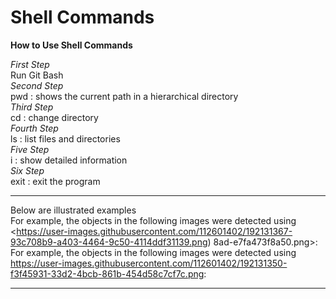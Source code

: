 # Shell Commands   
**How to Use Shell Commands**  
  
*First Step*  
Run Git Bash  
*Second Step*  
pwd : shows the current path in a hierarchical directory  
*Third Step*  
cd : change directory  
*Fourth Step*  
ls : list files and directories  
*Five Step*  
i : show detailed information  
*Six Step*  
exit : exit the program  


***  
Below are illustrated examples  
For example, the objects in the following images were detected using <https://user-images.githubusercontent.com/112601402/192131367-93c708b9-a403-4464-9c50-4114ddf31139.png)
8ad-e7fa473f8a50.png>:  
For example, the objects in the following images were detected using <https://user-images.githubusercontent.com/112601402/192131350-f3f45931-33d2-4bcb-861b-454d58c7cf7c.png>:  


***


